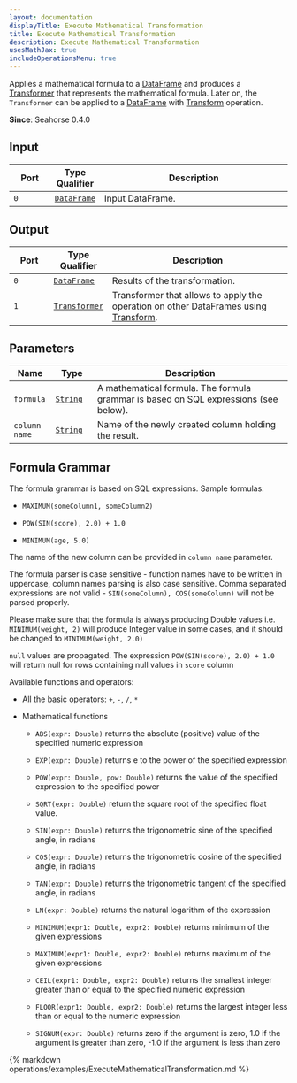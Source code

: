 ```yaml
---
layout: documentation
displayTitle: Execute Mathematical Transformation
title: Execute Mathematical Transformation
description: Execute Mathematical Transformation
usesMathJax: true
includeOperationsMenu: true
---
```


Applies a mathematical formula to a [DataFrame](../classes/dataframe.html) and produces
a [Transformer](../classes/transformer.html) that represents the mathematical formula.
Later on, the `Transformer` can be applied to a [DataFrame](../classes/dataframe.html)
with [Transform](transform.html) operation.


**Since**: Seahorse 0.4.0

## Input

<table>
<thead>
<tr>
<th style="width:15%">Port</th>
<th style="width:15%">Type Qualifier</th>
<th style="width:70%">Description</th>
</tr>
</thead>
<tbody>
<tr>
<td><code>0</code></td>
<td><code><a href="../classes/dataframe.html">DataFrame</a></code></td>
<td>Input DataFrame.</td>
</tr>
</tbody>
</table>

## Output

<table>
<thead>
<tr>
<th style="width:15%">Port</th>
<th style="width:15%">Type Qualifier</th>
<th style="width:70%">Description</th>
</tr>
</thead>
<tbody>
<tr>
<td><code>0</code></td><td>
<code><a href="../classes/dataframe.html">DataFrame</a></code></td>
<td>Results of the transformation.</td>
</tr>
<tr>
<td><code>1</code></td><td>
<code><a href="../classes/transformer.html">Transformer</a></code></td>
<td>Transformer that allows to apply the operation on other DataFrames using
<a href="transform.html">Transform</a>.</td>
</tr>
</tbody>
</table>

## Parameters

<table class="table">
<thead>
<tr>
<th style="width:15%">Name</th>
<th style="width:15%">Type</th>
<th style="width:70%">Description</th>
</tr>
</thead>
<tbody>
<tr>
<td><code>formula</code></td>
<td><code><a href="../parameter_types.html#string">String</a></code></td>
<td>A mathematical formula. The formula grammar is based on SQL expressions (see below).</td>
</tr>
<tr>
<td><code>column name</code></td>
<td><code><a href="../parameter_types.html#string">String</a></code></td>
<td>Name of the newly created column holding the result.</td>
</tr>
</tbody>
</table>

## Formula Grammar

The formula grammar is based on SQL expressions. Sample formulas:

- ``MAXIMUM(someColumn1, someColumn2)``

- ``POW(SIN(score), 2.0) + 1.0``

- ``MINIMUM(age, 5.0)``

The name of the new column can be provided in ``column name`` parameter.

The formula parser is case sensitive - function names have to be written in uppercase,
column names parsing is also case sensitive.
Comma separated expressions are not valid - ``SIN(someColumn), COS(someColumn)`` will not be parsed
 properly.

Please make sure that the formula is always producing Double values i.e.
``MINIMUM(weight, 2)`` will produce Integer value in some cases,
and it should be changed to ``MINIMUM(weight, 2.0)``

``null`` values are propagated. The expression ``POW(SIN(score), 2.0) + 1.0``
will return null for rows containing null values in ``score`` column

Available functions and operators:

- All the basic operators: ``+``, ``-``, ``/``, ``*``

- Mathematical functions

  - ``ABS(expr: Double)`` returns the absolute (positive) value of the specified numeric expression

  - ``EXP(expr: Double)`` returns e to the power of the specified expression

  - ``POW(expr: Double, pow: Double)`` returns the value of the specified expression to the
  specified power

  - ``SQRT(expr: Double)`` return the square root of the specified float value.

  - ``SIN(expr: Double)`` returns the trigonometric sine of the specified angle, in radians

  - ``COS(expr: Double)`` returns the trigonometric cosine of the specified angle, in radians

  - ``TAN(expr: Double)`` returns the trigonometric tangent of the specified angle, in radians

  - ``LN(expr: Double)`` returns the natural logarithm of the expression

  - ``MINIMUM(expr1: Double, expr2: Double)`` returns minimum of the given expressions

  - ``MAXIMUM(expr1: Double, expr2: Double)`` returns maximum of the given expressions

  - ``CEIL(expr1: Double, expr2: Double)`` returns the smallest integer greater than or equal to
  the specified numeric expression

  - ``FLOOR(expr1: Double, expr2: Double)`` returns the largest integer less than or equal to the
  numeric expression

  - ``SIGNUM(expr: Double)`` returns zero if the argument is zero, 1.0 if the argument is greater
  than zero, -1.0 if the argument is less than zero

{% markdown operations/examples/ExecuteMathematicalTransformation.md %}
